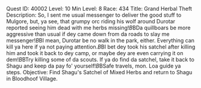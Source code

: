 Quest ID: 40002
Level: 10
Min Level: 8
Race: 434
Title: Grand Herbal Theft
Description: So, I sent me usual messenger to deliver the good stuff to Mulgore, but, ya see, that grumpy orc riding his wolf around Durotar reported seeing him dead with me herbs missing!$B$BDa quillboars be more aggressive than usual if dey came down from da roads to slay me messenger!$B$BI mean, Durotar be no walk in the park, either. Everything can kill ya here if ya not paying attention.$B$BI bet dey took his satchel after killing him and took it back to dey camp, or maybe dey are even carrying it on dem!$B$BTry killing some of da scouts. If ya do find da satchel, take it back to Shagu and keep da pay fo' yourself!$B$BSafe travels, mon. Loa guide ya steps.
Objective: Find Shagu's Satchel of Mixed Herbs and return to Shagu in Bloodhoof Village.
